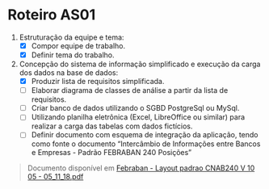 # Roteiro AS01

1. Estruturação da equipe e tema:
    - [x] Compor equipe de trabalho.
    - [x] Definir tema do trabalho.
2. Concepção do sistema de informação simplificado e execução da carga dos dados na base de
dados:
    - [x] Produzir lista de requisitos simplificada.
    - [ ] Elaborar diagrama de classes de análise a partir da lista de requisitos.
    - [ ] Criar banco de dados utilizando o SGBD PostgreSql ou MySql.
    - [ ] Utilizando planilha eletrônica (Excel, LibreOffice ou similar) para realizar a carga das
tabelas com dados fictícios.
    - [ ] Definir documento com esquema de integração da aplicação, tendo como fonte o
documento “Intercâmbio de Informações entre Bancos e Empresas - Padrão FEBRABAN
240 Posições” 

> Documento disponível em [Febraban - Layout padrao CNAB240 V 10 05 - 05_11_18.pdf](https://portal.febraban.org.br/pagina/3053/33/pt-br/layout-240)
